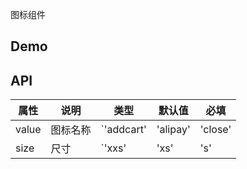 图标组件

## Demo

## API

| 属性  | 说明     | 类型                                                              | 默认值 | 必填    |
| ----- | -------- | ----------------------------------------------------------------- | ------ | ------- |
| value | 图标名称 | `'addcart' | 'alipay' | 'close' | 'remind' | 'selected' | string` | -      | `true`  |
| size  | 尺寸     | `'xxs' | 'xs' | 's' | 'm' | 'l'`                                  | `'l'`  | `false` |
